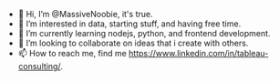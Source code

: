 - 👋 Hi, I’m @MassiveNoobie, it's true.
- 👀 I’m interested in data, starting stuff, and having free time.
- 🌱 I’m currently learning nodejs, python, and frontend development.
- 💞️ I’m looking to collaborate on ideas that i create with others.
- 📫 How to reach me, find me https://www.linkedin.com/in/tableau-consulting/.

<!---
MassiveNoobie/MassiveNoobie is a ✨ special ✨ repository because its `README.md` (this file) appears on your GitHub profile.
You can click the Preview link to take a look at your changes.
--->

